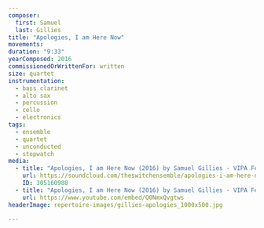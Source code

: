 ```yaml
---
composer:
  first: Samuel
  last: Gillies
title: "Apologies, I am Here Now"
movements:
duration: "9:33"
yearComposed: 2016
commissionedOrWrittenFor: written
size: quartet
instrumentation:
  - bass clarinet
  - alto sax
  - percussion
  - cello
  - electronics
tags:
  - ensemble
  - quartet
  - unconducted
  - stopwatch
media:
  - title: "Apologies, I am Here Now (2016) by Samuel Gillies - VIPA Festival World Premiere"
    url: https://soundcloud.com/theswitchensemble/apologies-i-am-here-now-2016-by-samuel-gillies
    ID: 305160988
  - title: "Apologies, I am Here Now (2016) by Samuel Gillies - VIPA Festival"
    url: https://www.youtube.com/embed/Q0NmxQvgtws
headerImage: repertoire-images/gillies-apologies_1000x500.jpg

---
```

